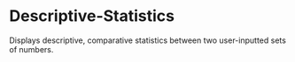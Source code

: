 # Descriptive-Statistics
Displays descriptive, comparative statistics between two user-inputted sets of numbers.
